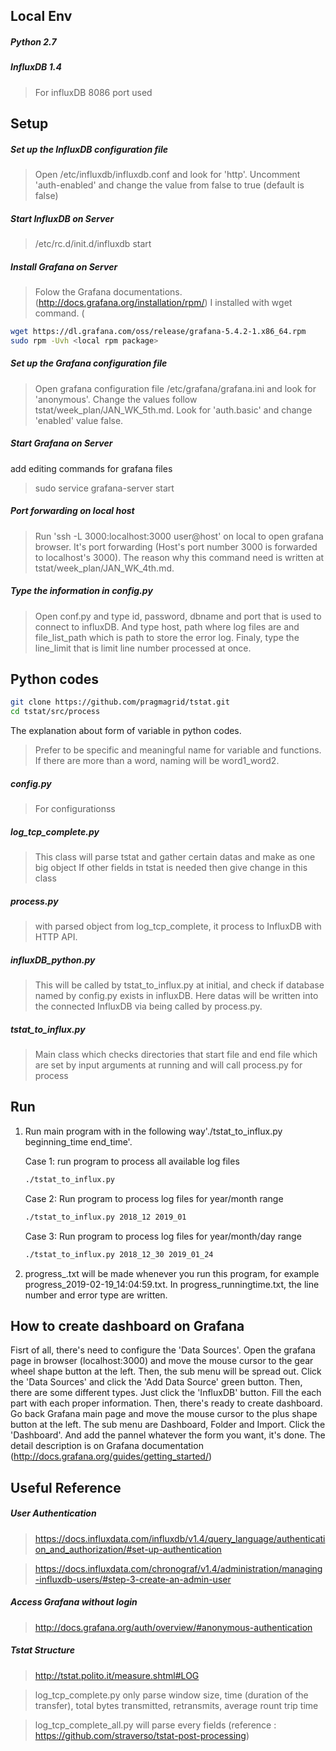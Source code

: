 ## Local Env

##### Python 2.7

##### InfluxDB 1.4

> For influxDB 8086 port used

## Setup

##### Set up the InfluxDB configuration file

> Open /etc/influxdb/influxdb.conf and look for 'http'. Uncomment 'auth-enabled' and change the value from false to true (default is false)

##### Start InfluxDB on Server

> /etc/rc.d/init.d/influxdb start

##### Install Grafana on Server
 
> Folow the Grafana documentations.(http://docs.grafana.org/installation/rpm/)
> I installed with wget command. (
```bash
wget https://dl.grafana.com/oss/release/grafana-5.4.2-1.x86_64.rpm
sudo rpm -Uvh <local rpm package>
```

##### Set up the Grafana configuration file

> Open grafana configuration file /etc/grafana/grafana.ini and look for 'anonymous'. Change the values follow tstat/week_plan/JAN_WK_5th.md. Look for 'auth.basic' and change 'enabled' value false.

##### Start Grafana on Server

add editing commands for grafana files
> sudo service grafana-server start

##### Port forwarding on local host

> Run 'ssh -L 3000:localhost:3000 user@host' on local to open grafana browser. It's port forwarding (Host's port number 3000 is forwarded to localhost's 3000). The reason why this command need is written at tstat/week_plan/JAN_WK_4th.md.

##### Type the information in config.py

> Open conf.py and type id, password, dbname and port that is used to connect to influxDB. And type host, path where log files are and file_list_path which is path to store the error log. Finaly, type the line_limit that is limit line number processed at once.

## Python codes

```bash
git clone https://github.com/pragmagrid/tstat.git
cd tstat/src/process
```

The explanation about form of variable in python codes.
> Prefer to be specific and meaningful name for variable and functions. If there are more than a word, naming will be word1_word2.

##### config.py

> For configurationss

##### log_tcp_complete.py

> This class will parse tstat and gather certain datas and make as one big object
> If other fields in tstat is needed then give change in this class

##### process.py

> with parsed object from log_tcp_complete, it process to InfluxDB with HTTP API.

##### influxDB_python.py

> This will be called by tstat_to_influx.py at initial, and check if database named by config.py exists in influxDB.
> Here datas will be written into the connected InfluxDB via being called by process.py.

##### tstat_to_influx.py

> Main class which checks directories that start file and end file which are set by input arguments at running and will call process.py for process

## Run

1. Run main program with in the following way'./tstat_to_influx.py beginning_time end_time'.

   Case 1: run program to process all available log files
   ```bash
   ./tstat_to_influx.py
   ```
   Case 2: Run program to process log files for year/month range
   ```bash
   ./tstat_to_influx.py 2018_12 2019_01
   ```
   Case 3: Run program to process log files for year/month/day range
   ```bash
   ./tstat_to_influx.py 2018_12_30 2019_01_24
   ```
1. progress_<runningtime>.txt will be made whenever you run this program, for example progress_2019-02-19_14:04:59.txt. In progress_runningtime.txt, the line number and error type are written.

## How to create dashboard on Grafana

 Fisrt of all, there's need to configure the 'Data Sources'. Open the grafana page in browser (localhost:3000) and move the mouse cursor to the gear wheel shape button at the left. Then, the sub menu will be spread out. Click the 'Data Sources' and click the 'Add Data Source' green button. Then, there are some different types. Just click the 'InfluxDB' button. Fill the each part with each proper information.
 Then, there's ready to create dashboard. Go back Grafana main page and move the mouse cursor to the plus shape button at the left. The sub menu are Dashboard, Folder and Import. Click the 'Dashboard'. And add the pannel whatever the form you want, it's done.
 The detail description is on Grafana documentation (http://docs.grafana.org/guides/getting_started/)



## Useful Reference

##### User Authentication

> https://docs.influxdata.com/influxdb/v1.4/query_language/authentication_and_authorization/#set-up-authentication

> https://docs.influxdata.com/chronograf/v1.4/administration/managing-influxdb-users/#step-3-create-an-admin-user

##### Access Grafana without login

> http://docs.grafana.org/auth/overview/#anonymous-authentication


##### Tstat Structure

> http://tstat.polito.it/measure.shtml#LOG

> log_tcp_complete.py only parse window size, time (duration of the transfer), total bytes transmitted, retransmits, average rount trip time

> log_tcp_complete_all.py will parse every fields (reference : https://github.com/straverso/tstat-post-processing)
